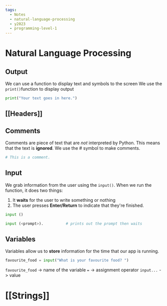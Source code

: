 ```yaml
---
tags:
  - Notes
  - natural-language-processing
  - y2023
  - programming-level-1
---
```

# Natural Language Processing

## Output
We can use a function to display text and symbols to the screen
We use the `print()`function to display output 

```python
print("Your text goes in here.")
```

## [[Headers]]

## Comments
Comments are piece of text that are *not* interpreted by Python.
This means that the text is **ignored**.
We use the # symbol to make comments.

```python
# This is a comment.
```

## Input 
We grab information from the user using the `input()`.
When we run the function, it does two things:
1. It **waits** for the user to write something or nothing
2.  The user presses **Enter/Return** to indicate that they're finished.

```python
input ()

input (<prompt>).          # prints out the prompt then waits
```

## Variables
Variables allow us to **store** information for the time that our app is running.

```python
favourite_food = input("What is your favourite food? ")
```

`favourite_food` -> name of the variable
`=` -> assignment operator
`input...` -> value 

# [[Strings]]
